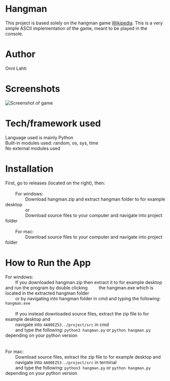 # Hangman

This project is based solely on the hangman game [Wikipedia](https://en.wikipedia.org/wiki/Hangman_(game)). This is a very simple ASCII implementation of the game, meant to be played in the console.

# Author

Onni Lahti

# Screenshots

![Screenshot of game](https://i.imgur.com/UcJOj5r.png "Application screen.")

# Tech/framework used

Language used is mainly Python <br />
Built-in modules used: random, os, sys, time <br />
No external modules used

# Installation

First, go to releases (located on the right), then:
<br />
<br />
&nbsp;&nbsp;&nbsp;&nbsp;&nbsp;&nbsp;&nbsp;&nbsp;For windows: <br />
&nbsp;&nbsp;&nbsp;&nbsp;&nbsp;&nbsp;&nbsp;&nbsp;&nbsp;&nbsp;&nbsp;&nbsp;&nbsp;&nbsp;&nbsp;&nbsp;Download hangman.zip and extract hangman folder to for example desktop
<br />
&nbsp;&nbsp;&nbsp;&nbsp;&nbsp;&nbsp;&nbsp;&nbsp;&nbsp;&nbsp;&nbsp;&nbsp;&nbsp;&nbsp;&nbsp;&nbsp;or<br />
&nbsp;&nbsp;&nbsp;&nbsp;&nbsp;&nbsp;&nbsp;&nbsp;&nbsp;&nbsp;&nbsp;&nbsp;&nbsp;&nbsp;&nbsp;&nbsp;Download source files to your computer and navigate into project folder
<br />
<br />
&nbsp;&nbsp;&nbsp;&nbsp;&nbsp;&nbsp;&nbsp;&nbsp;For mac: <br />
&nbsp;&nbsp;&nbsp;&nbsp;&nbsp;&nbsp;&nbsp;&nbsp;&nbsp;&nbsp;&nbsp;&nbsp;&nbsp;&nbsp;&nbsp;&nbsp;Download source files to your computer and navigate into project folder

# How to Run the App

For windows: <br />
&nbsp;&nbsp;&nbsp;&nbsp;&nbsp;&nbsp;&nbsp;&nbsp;If you downloaded hangman.zip then extract it to for example desktop and run the program by double clicking 
&nbsp;&nbsp;&nbsp;&nbsp;&nbsp;&nbsp;&nbsp;&nbsp;the hangman.exe which is located in the extracted hangman folder <br />
&nbsp;&nbsp;&nbsp;&nbsp;&nbsp;&nbsp;&nbsp;&nbsp;or by navigating into hangman folder in cmd and typing the following: ```hangman.exe```
<br />
<br />
&nbsp;&nbsp;&nbsp;&nbsp;&nbsp;&nbsp;&nbsp;&nbsp;If you instead downloaded source files, extract the zip file to for example desktop and <br/>
&nbsp;&nbsp;&nbsp;&nbsp;&nbsp;&nbsp;&nbsp;&nbsp;navigate into ```4A00EZ53../project/src``` in cmd <br />
&nbsp;&nbsp;&nbsp;&nbsp;&nbsp;&nbsp;&nbsp;&nbsp;and type the following: ```python3 hangman.py``` or ```python hangman.py``` depending on your python version
<br />
<br />
<br />
For mac: <br />
&nbsp;&nbsp;&nbsp;&nbsp;&nbsp;&nbsp;&nbsp;&nbsp;Download source files, extract the zip file to for example desktop and <br/>
&nbsp;&nbsp;&nbsp;&nbsp;&nbsp;&nbsp;&nbsp;&nbsp;navigate into ```4A00EZ53../project/src``` in terminal <br />
&nbsp;&nbsp;&nbsp;&nbsp;&nbsp;&nbsp;&nbsp;&nbsp;and type the following: ```python3 hangman.py``` or ```python hangman.py``` depending on your python version
